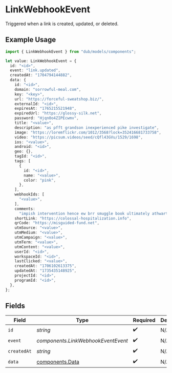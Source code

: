 # LinkWebhookEvent

Triggered when a link is created, updated, or deleted.

## Example Usage

```typescript
import { LinkWebhookEvent } from "dub/models/components";

let value: LinkWebhookEvent = {
  id: "<id>",
  event: "link.updated",
  createdAt: "1704794144882",
  data: {
    id: "<id>",
    domain: "sorrowful-meal.com",
    key: "<key>",
    url: "https://forceful-sweatshop.biz/",
    externalId: "<id>",
    expiresAt: "1765215521948",
    expiredUrl: "https://glossy-silk.net",
    password: "Hjqn0o4ZIPEcwmv",
    title: "<value>",
    description: "as pfft grandson inexperienced pike investigate",
    image: "https://loremflickr.com/1012/3568?lock=352416681733758",
    video: "https://picsum.videos/seed/cQfl43GVu/1529/1698",
    ios: "<value>",
    android: "<id>",
    geo: {},
    tagId: "<id>",
    tags: [
      {
        id: "<id>",
        name: "<value>",
        color: "pink",
      },
    ],
    webhookIds: [
      "<value>",
    ],
    comments:
      "impish intervention hence ew brr smuggle book ultimately athwart coordinated guidance anti fast advocate weird qualified woot",
    shortLink: "https://colossal-hospitalization.info",
    qrCode: "https://misguided-fund.net",
    utmSource: "<value>",
    utmMedium: "<value>",
    utmCampaign: "<value>",
    utmTerm: "<value>",
    utmContent: "<value>",
    userId: "<id>",
    workspaceId: "<id>",
    lastClicked: "<value>",
    createdAt: "1706102613375",
    updatedAt: "1735435148925",
    projectId: "<id>",
    programId: "<id>",
  },
};
```

## Fields

| Field                                              | Type                                               | Required                                           | Description                                        |
| -------------------------------------------------- | -------------------------------------------------- | -------------------------------------------------- | -------------------------------------------------- |
| `id`                                               | *string*                                           | :heavy_check_mark:                                 | N/A                                                |
| `event`                                            | *components.LinkWebhookEventEvent*                 | :heavy_check_mark:                                 | N/A                                                |
| `createdAt`                                        | *string*                                           | :heavy_check_mark:                                 | N/A                                                |
| `data`                                             | [components.Data](../../models/components/data.md) | :heavy_check_mark:                                 | N/A                                                |